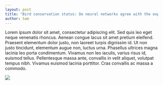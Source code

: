 ```yaml
---
layout: post
title: "Bird conservation status: Do neural networks agree with the experts?"
author: Sam
---
```


Lorem ipsum dolor sit amet, consectetur adipiscing elit. Sed quis leo eget neque venenatis rhoncus. Aenean
congue lacus sit amet pretium eleifend. Praesent elementum dolor justo, non laoreet turpis dignissim id. Ut
non justo tincidunt, elementum augue non, luctus urna. Phasellus ultrices magna lacinia leo porta
condimentum. Vivamus non leo iaculis, varius risus id, euismod tellus. Pellentesque massa ante, convallis in
velit aliquet, volutpat tempus nibh. Vivamus euismod lacinia porttitor. Cras convallis ac massa a commodo.

![](/assets/img/2024-06-25-test-birds/nn_1_arch.svg)